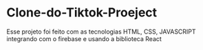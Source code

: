 # Clone-do-Tiktok-Proeject
Esse projeto foi feito com as tecnologias HTML, CSS, JAVASCRIPT integrando com o firebase e usando a biblioteca React
